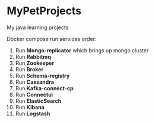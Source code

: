 # MyPetProjects
My java learning projects 

Docker compose run services order:

1. Run **Mongo-replicator** which brings up mongo cluster
2. Run **Rabbitmq**
3. Run **Zookeeper**
4. Run **Broker**
5. Run **Schema-registry**
6. Run **Cassandra**
7. Run **Kafka-connect-cp**
8. Run **Connectui**
9. Run **ElasticSearch**
10. Run **Kibana**
11. Run **Logstash**
